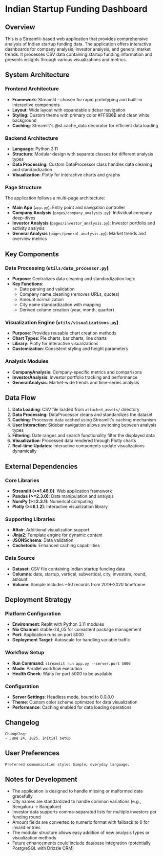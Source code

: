 # Indian Startup Funding Dashboard

## Overview

This is a Streamlit-based web application that provides comprehensive analysis of Indian startup funding data. The application offers interactive dashboards for company analysis, investor analysis, and general market trends. It processes CSV data containing startup funding information and presents insights through various visualizations and metrics.

## System Architecture

### Frontend Architecture
- **Framework**: Streamlit - chosen for rapid prototyping and built-in interactive components
- **Layout**: Wide layout with expandable sidebar navigation
- **Styling**: Custom theme with primary color #FF6B6B and clean white background
- **Caching**: Streamlit's @st.cache_data decorator for efficient data loading

### Backend Architecture
- **Language**: Python 3.11
- **Structure**: Modular design with separate classes for different analysis types
- **Data Processing**: Custom DataProcessor class handles data cleaning and standardization
- **Visualization**: Plotly for interactive charts and graphs

### Page Structure
The application follows a multi-page architecture:
- **Main App** (`app.py`): Entry point and navigation controller
- **Company Analysis** (`pages/company_analysis.py`): Individual company deep-dives
- **Investor Analysis** (`pages/investor_analysis.py`): Investor portfolio and activity analysis
- **General Analysis** (`pages/general_analysis.py`): Market trends and overview metrics

## Key Components

### Data Processing (`utils/data_processor.py`)
- **Purpose**: Centralizes data cleaning and standardization logic
- **Key Functions**:
  - Date parsing and validation
  - Company name cleaning (removes URLs, quotes)
  - Amount normalization
  - City name standardization with mapping
  - Derived column creation (year, month, quarter)

### Visualization Engine (`utils/visualizations.py`)
- **Purpose**: Provides reusable chart creation methods
- **Chart Types**: Pie charts, bar charts, line charts
- **Library**: Plotly for interactive visualizations
- **Customization**: Consistent styling and height parameters

### Analysis Modules
- **CompanyAnalysis**: Company-specific metrics and comparisons
- **InvestorAnalysis**: Investor portfolio tracking and performance
- **GeneralAnalysis**: Market-wide trends and time-series analysis

## Data Flow

1. **Data Loading**: CSV file loaded from `attached_assets/` directory
2. **Data Processing**: DataProcessor cleans and standardizes the dataset
3. **Caching**: Processed data cached using Streamlit's caching mechanism
4. **User Interaction**: Sidebar navigation allows switching between analysis types
5. **Filtering**: Date ranges and search functionality filter the displayed data
6. **Visualization**: Processed data rendered through Plotly charts
7. **Real-time Updates**: Interactive components update visualizations dynamically

## External Dependencies

### Core Libraries
- **Streamlit (>=1.46.0)**: Web application framework
- **Pandas (>=2.3.0)**: Data manipulation and analysis
- **NumPy (>=2.3.1)**: Numerical computing
- **Plotly (>=6.1.2)**: Interactive visualization library

### Supporting Libraries
- **Altair**: Additional visualization support
- **Jinja2**: Template engine for dynamic content
- **JSONSchema**: Data validation
- **Cachetools**: Enhanced caching capabilities

### Data Source
- **Dataset**: CSV file containing Indian startup funding data
- **Columns**: date, startup, vertical, subvertical, city, investors, round, amount
- **Volume**: Sample includes ~50 records from 2019-2020 timeframe

## Deployment Strategy

### Platform Configuration
- **Environment**: Replit with Python 3.11 modules
- **Nix Channel**: stable-24_05 for consistent package management
- **Port**: Application runs on port 5000
- **Deployment Target**: Autoscale for handling variable traffic

### Workflow Setup
- **Run Command**: `streamlit run app.py --server.port 5000`
- **Mode**: Parallel workflow execution
- **Health Check**: Waits for port 5000 to be available

### Configuration
- **Server Settings**: Headless mode, bound to 0.0.0.0
- **Theme**: Custom color scheme optimized for data visualization
- **Performance**: Caching enabled for data loading operations

## Changelog

```
Changelog:
- June 24, 2025. Initial setup
```

## User Preferences

```
Preferred communication style: Simple, everyday language.
```

## Notes for Development

- The application is designed to handle missing or malformed data gracefully
- City names are standardized to handle common variations (e.g., Bengaluru → Bangalore)
- Investor data supports comma-separated lists for multiple investors per funding round
- Amount fields are converted to numeric format with fallback to 0 for invalid entries
- The modular structure allows easy addition of new analysis types or visualization methods
- Future enhancements could include database integration (potentially PostgreSQL with Drizzle ORM)